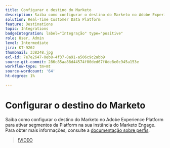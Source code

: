 ```yaml
---
title: Configurar o destino do Marketo
description: Saiba como configurar o destino do Marketo no Adobe Experience Platform para ativar segmentos da Platform na sua instância do Marketo Engage.
solution: Real-Time Customer Data Platform
feature: Destinations
topic: Integrations
badgeIntegration: label="Integração" type="positive"
role: User, Admin
level: Intermediate
jira: KT-9262
thumbnail: 338248.jpg
exl-id: 7e7e2647-0eb8-4f37-8a91-a506c9c2abb9
source-git-commit: 286c85aa88d44574f00ded67f0de8e0c945a153e
workflow-type: tm+mt
source-wordcount: '64'
ht-degree: 1%

---
```


# Configurar o destino do Marketo

Saiba como configurar o destino do Marketo no Adobe Experience Platform para ativar segmentos da Platform na sua instância do Marketo Engage. Para obter mais informações, consulte a [documentação sobre perfis](https://experienceleague.adobe.com/docs/experience-platform/rtcdp/profile/profile-browse.html?lang=pt-BR).

>[!VIDEO](https://video.tv.adobe.com/v/338248?learn=on&enablevpops)

